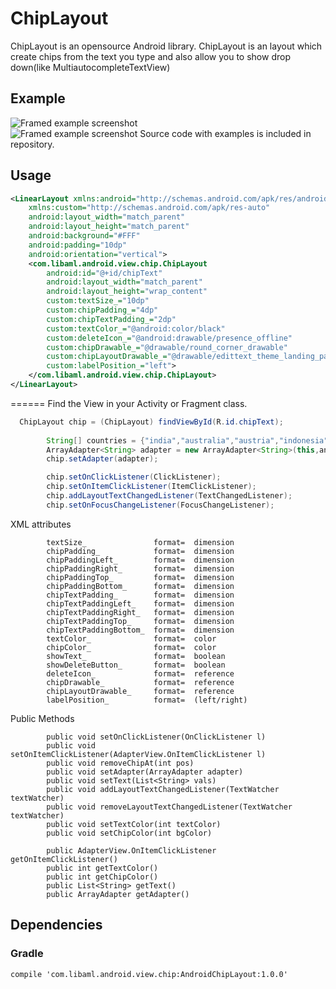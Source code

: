 ChipLayout
==========

ChipLayout is an opensource Android library. ChipLayout is an layout which create chips from the text you type and also allow you to show drop down(like MultiautocompleteTextView)

Example
-------
![Framed example screenshot](https://github.com/OfficialAmal/ChipLayout/tree/master/img/img1.png)
<br>
![Framed example screenshot](https://github.com/OfficialAmal/ChipLayout/tree/master/img/img2.png)
Source code with examples is included in repository.

Usage
-----
```xml
<LinearLayout xmlns:android="http://schemas.android.com/apk/res/android"
    xmlns:custom="http://schemas.android.com/apk/res-auto"
    android:layout_width="match_parent"
    android:layout_height="match_parent"
    android:background="#FFF"
    android:padding="10dp"
    android:orientation="vertical">
    <com.libaml.android.view.chip.ChipLayout
        android:id="@+id/chipText"
        android:layout_width="match_parent"
        android:layout_height="wrap_content"
        custom:textSize_="10dp"
        custom:chipPadding_="4dp"
        custom:chipTextPadding_="2dp"
        custom:textColor_="@android:color/black"
        custom:deleteIcon_="@android:drawable/presence_offline"
        custom:chipDrawable_="@drawable/round_corner_drawable"
        custom:chipLayoutDrawable_="@drawable/edittext_theme_landing_page"
        custom:labelPosition_="left">
    </com.libaml.android.view.chip.ChipLayout>
</LinearLayout>

```
======
Find the View in your Activity or Fragment class.

```java
  ChipLayout chip = (ChipLayout) findViewById(R.id.chipText);
        
        String[] countries = {"india","australia","austria","indonesia","canada"};
        ArrayAdapter<String> adapter = new ArrayAdapter<String>(this,android.R.layout.simple_list_item_1,countries);
        chip.setAdapter(adapter);

        chip.setOnClickListener(ClickListener);
        chip.setOnItemClickListener(ItemClickListener);
        chip.addLayoutTextChangedListener(TextChangedListener);
        chip.setOnFocusChangeListener(FocusChangeListener);
```

XML attributes 

 	        textSize_  		    	format=  dimension  
            chipPadding_   		    format=  dimension  
            chipPaddingLeft_   		format=  dimension  
            chipPaddingRight_  		format=  dimension  
            chipPaddingTop_   		format=  dimension  
            chipPaddingBottom_  	format=  dimension  
            chipTextPadding_   		format=  dimension  
            chipTextPaddingLeft_   	format=  dimension  
            chipTextPaddingRight_  	format=  dimension  
            chipTextPaddingTop_   	format=  dimension  
            chipTextPaddingBottom_  format=  dimension  
            textColor_      		format=  color   
            chipColor_   		    format=  color   
            showText_   	    	format=  boolean   
            showDeleteButton_   	format=  boolean   
            deleteIcon_   	    	format=  reference   
            chipDrawable_   		format=  reference   
            chipLayoutDrawable_   	format=  reference   
            labelPosition_   		format=  (left/right) 
          
Public Methods

            public void setOnClickListener(OnClickListener l)
            public void setOnItemClickListener(AdapterView.OnItemClickListener l) 
            public void removeChipAt(int pos)
            public void setAdapter(ArrayAdapter adapter)
            public void setText(List<String> vals)
            public void addLayoutTextChangedListener(TextWatcher textWatcher)
            public void removeLayoutTextChangedListener(TextWatcher textWatcher)
            public void setTextColor(int textColor)
            public void setChipColor(int bgColor)

            public AdapterView.OnItemClickListener getOnItemClickListener()
            public int getTextColor()
            public int getChipColor()
            public List<String> getText()
            public ArrayAdapter getAdapter()
            
Dependencies
------------
### Gradle
```
compile 'com.libaml.android.view.chip:AndroidChipLayout:1.0.0'
```
